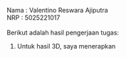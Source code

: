 Nama   : Valentino Reswara Ajiputra
<br>
NRP    : 5025221017
<br>
<br>
Berikut adalah hasil pengerjaan tugas:
<br>
1. Untuk hasil 3D, saya menerapkan 
